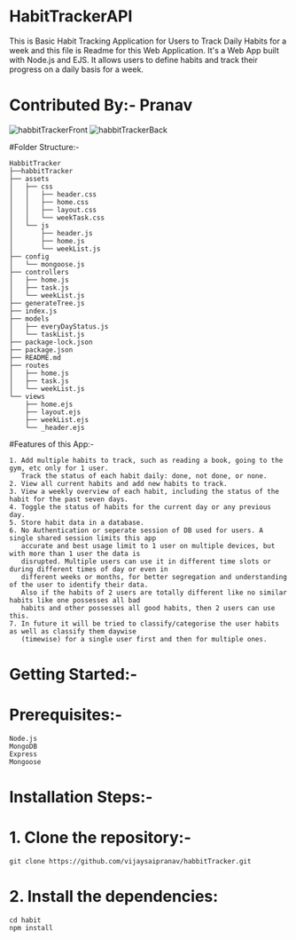 # HabitTrackerAPI
This is Basic Habit Tracking Application for Users to Track Daily Habits for a week and this file is Readme for this Web Application. It's a Web App built with Node.js and EJS. It allows users to define habits and track their progress on a daily basis for a week.
# Contributed By:- Pranav

![habbitTrackerFront](https://github.com/vijaysaipranav/habbitTracker/assets/113119849/618fce3b-8bf3-4d1d-b4f5-3b35b3de7e2c)
![habbitTrackerBack](https://github.com/vijaysaipranav/habbitTracker/assets/113119849/62d174d6-9301-4c1a-88dc-331122df710c)

#Folder Structure:-

```
HabbitTracker
├──habbitTracker
├── assets
│   ├── css
│   │   ├── header.css
│   │   ├── home.css
│   │   ├── layout.css
│   │   └── weekTask.css
│   └── js
│       ├── header.js
│       ├── home.js
│       └── weekList.js
├── config
│   └── mongoose.js
├── controllers
│   ├── home.js
│   ├── task.js
│   └── weekList.js
├── generateTree.js
├── index.js
├── models
│   ├── everyDayStatus.js
│   └── taskList.js
├── package-lock.json
├── package.json
├── README.md
├── routes
│   ├── home.js
│   ├── task.js
│   └── weekList.js
└── views
    ├── home.ejs
    ├── layout.ejs
    ├── weekList.ejs
    └── _header.ejs
```

#Features of this App:-
```
1. Add multiple habits to track, such as reading a book, going to the gym, etc only for 1 user.
   Track the status of each habit daily: done, not done, or none.
2. View all current habits and add new habits to track.
3. View a weekly overview of each habit, including the status of the habit for the past seven days.
4. Toggle the status of habits for the current day or any previous day.
5. Store habit data in a database.
6. No Authentication or seperate session of DB used for users. A single shared session limits this app 
   accurate and best usage limit to 1 user on multiple devices, but with more than 1 user the data is 
   disrupted. Multiple users can use it in different time slots or during different times of day or even in 
   different weeks or months, for better segregation and understanding of the user to identify their data. 
   Also if the habits of 2 users are totally different like no similar habits like one possesses all bad 
   habits and other possesses all good habits, then 2 users can use this.
7. In future it will be tried to classify/categorise the user habits as well as classify them daywise 		 
   (timewise) for a single user first and then for multiple ones.
```
# Getting Started:-
# Prerequisites:-
```
Node.js
MongoDB
Express
Mongoose
```
# Installation Steps:-
# 1. Clone the repository:-
```
git clone https://github.com/vijaysaipranav/habbitTracker.git
```
# 2. Install the dependencies:
```
cd habit
npm install
```

